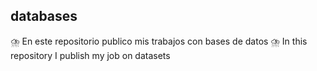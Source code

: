 ## databases

⛈️ En este repositorio publico mis trabajos con bases de datos
⛈️ In this repository I publish my job on datasets

